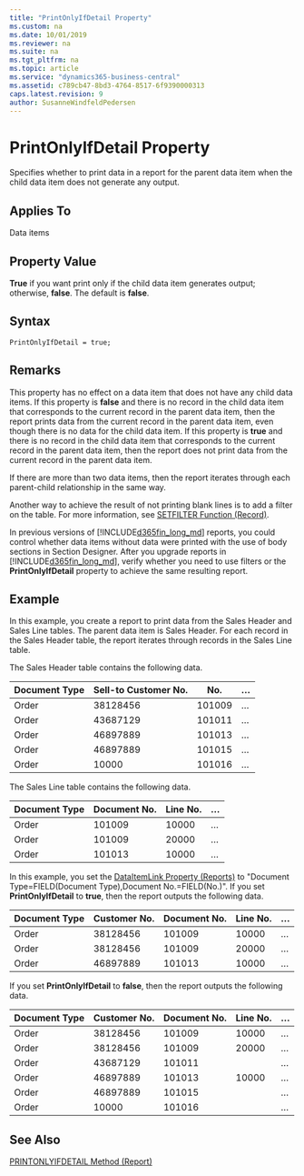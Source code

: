 ```yaml
---
title: "PrintOnlyIfDetail Property"
ms.custom: na
ms.date: 10/01/2019
ms.reviewer: na
ms.suite: na
ms.tgt_pltfrm: na
ms.topic: article
ms.service: "dynamics365-business-central"
ms.assetid: c789cb47-8bd3-4764-8517-6f9390000313
caps.latest.revision: 9
author: SusanneWindfeldPedersen
---
```


 

# PrintOnlyIfDetail Property
Specifies whether to print data in a report for the parent data item when the child data item does not generate any output.  
  
## Applies To  
 Data items  
  
## Property Value  
 **True** if you want print only if the child data item generates output; otherwise, **false**. The default is **false**.  

## Syntax
```
PrintOnlyIfDetail = true;
```
  
## Remarks  
 This property has no effect on a data item that does not have any child data items. If this property is **false** and there is no record in the child data item that corresponds to the current record in the parent data item, then the report prints data from the current record in the parent data item, even though there is no data for the child data item. If this property is **true** and there is no record in the child data item that corresponds to the current record in the parent data item, then the report does not print data from the current record in the parent data item.  
  
 If there are more than two data items, then the report iterates through each parent-child relationship in the same way.  
  
 Another way to achieve the result of not printing blank lines is to add a filter on the table. For more information, see [SETFILTER Function (Record)](../methods/devenv-SETFILTER-Method-Record.md).  
  
 In previous versions of [!INCLUDE[d365fin_long_md](../includes/d365fin_long_md.md)] reports, you could control whether data items without data were printed with the use of body sections in Section Designer. After you upgrade reports in [!INCLUDE[d365fin_long_md](../includes/d365fin_long_md.md)], verify whether you need to use filters or the **PrintOnlyIfDetail** property to achieve the same resulting report.  
  
## Example  
 In this example, you create a report to print data from the Sales Header and Sales Line tables. The parent data item is Sales Header. For each record in the Sales Header table, the report iterates through records in the Sales Line table.  
  
 The Sales Header table contains the following data.  
  
|Document Type|Sell-to Customer No.|No.|…|  
|-------------|--------------------|---|-|  
|Order|38128456|101009|…|  
|Order|43687129|101011|…|  
|Order|46897889|101013|…|  
|Order|46897889|101015|…|  
|Order|10000|101016|…|  
  
 The Sales Line table contains the following data.  
  
|Document Type|Document No.|Line No.|…|  
|-------------|------------|--------|-|  
|Order|101009|10000|…|  
|Order|101009|20000|…|  
|Order|101013|10000|…|  
  
 In this example, you set the [DataItemLink Property (Reports)](devenv-dataitemlink-reports-property.md) to "Document Type=FIELD(Document Type),Document No.=FIELD(No.)". If you set **PrintOnlyIfDetail** to **true**, then the report outputs the following data.  
  
|Document Type|Customer No.|Document No.|Line No.|…|  
|-------------|------------|------------|--------|-|  
|Order|38128456|101009|10000|…|  
|Order|38128456|101009|20000|…|  
|Order|46897889|101013|10000|…|  
  
 If you set **PrintOnlyIfDetail** to **false**, then the report outputs the following data.  
  
|Document Type|Customer No.|Document No.|Line No.|…|  
|-------------|------------|------------|--------|-|  
|Order|38128456|101009|10000|…|  
|Order|38128456|101009|20000|…|  
|Order|43687129|101011||…|  
|Order|46897889|101013|10000|…|  
|Order|46897889|101015||…|  
|Order|10000|101016||…|  
  
## See Also  
 [PRINTONLYIFDETAIL Method (Report)](../methods/devenv-printonlyifdetail-method-report.md)